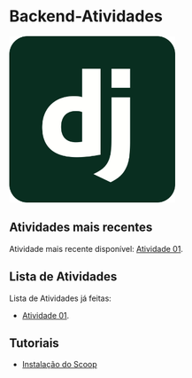 # Backend-Atividades

<img src="django-icon.svg" alt="drawing" width="300"/>

## Atividades mais recentes

Atividade mais recente disponível: [Atividade 01](Atividade%2001%20-%2022-04-25/).

## Lista de Atividades

Lista de Atividades já feitas:

- [Atividade 01](Atividade%2001%20-%2022-04-25/).

## Tutoriais

 - [Instalação do Scoop](Tutoriais/Instalação%20do%20Django/)